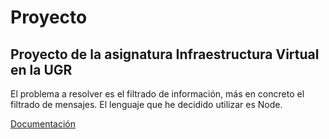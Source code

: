 # Proyecto
## Proyecto de la asignatura Infraestructura Virtual en la UGR

El problema a resolver es el filtrado de información, más en concreto el filtrado de mensajes. El lenguaje que he decidido utilizar es Node.

[Documentación](docs/documentacion.md)

